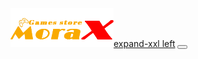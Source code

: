 <nav class="navbar navbar-expand-xxl navbar-dark bg-dark mb-4">
                <a class="navbar-brand" href="#"><img src="./image/logo-01.png"  class="me-3" alt="Bootstrap">expand-xxl left</a>
                <button class="navbar-toggler" type="button" data-bs-toggle="offcanvas" data-bs-target="#offcanvasNavbarExample-expand-xxl">
                    <span class="navbar-toggler-icon" data-bs-target="#offcanvasNavbarExample-expand-xxl"></span>
                </button>
                <div class="offcanvas offcanvas-start" data-bs-hideresize="true" tabindex="-1" id="offcanvasNavbarExample-expand-xxl" style="visibility: hidden;">
                    <div class="offcanvas-header">
                        <h5 class="offcanvas-title" id="offcanvasLabel">Offcanvas</h5>
                        <button type="button" class="btn-close text-reset" data-bs-dismiss="offcanvas"></button>
                    </div>
                    <div class="offcanvas-body">
                        <ul class="navbar-nav justify-content-end flex-grow-1 pe-3">
                            <li class="nav-item">
                                <a class="nav-link active" href="#">Home</a>
                            </li>
                            <li class="nav-item">
                                <a class="nav-link" href="#">Link</a>
                            </li>
                            <li class="nav-item">
                                <a class="nav-link disabled" href="#" tabindex="-1" aria-disabled="true">Disabled</a>
                            </li>
                        </ul>
                    </div>
                </div>
        </nav>
